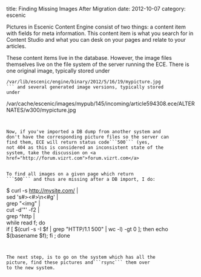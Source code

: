 title: Finding Missing Images After Migration
date:    2012-10-07
category: escenic

Pictures in Escenic Content Engine consist of two things: a
content item with fields for meta information. This content
item is what you search for in Content Studio and what you can
desk on your pages and relate to your articles.


These content items live in the database. However, the image
files themselves live on the file system of the server running
the ECE. There is one original image, typically stored under

```
/var/lib/escenic/engine/binary/2012/5/16/19/mypicture.jpg
``` and several generated image versions, typically stored
under
```
/var/cache/escenic/images/mypub/145/incoming/article594308.ece/ALTERNATES/w300/mypicture.jpg
```


Now, if you've imported a DB dump from another system and
don't have the corresponding picture files so the server can
find them, ECE will return status code```500``` (yes,
not 404 as this is considered an inconsistent state of the
system, take the discussion on <a
href="http://forum.vizrt.com">forum.vizrt.com</a>


To find all images on a given page which return
```500``` and thus are missing after a DB import, I do:

```
$ curl -s http://mysite.com/ | \
sed 's#&gt;&lt;#&gt;\n&lt;#g' | \
grep "&lt;img" | \
cut -d'"' -f2 | \
grep ^http | \
while read f; do  \
if [ $(curl -s -I $f | grep "HTTP/1.1 500" | wc -l) -gt 0 ]; then
  echo $(basename $f); fi  ;
done
```


The next step, is to go on the system which has all the
picture, find these pictures and```rsync``` them over
to the new system.
